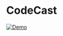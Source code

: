 # CodeCast

[![Demo](http://img.youtube.com/vi/iBr24c58G9M/0.jpg)](http://www.youtube.com/watch?v=iBr24c58G9M)
